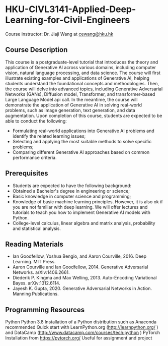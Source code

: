 # HKU-CIVL3141-Applied-Deep-Learning-for-Civil-Engineers
Course instructor: Dr. Jiaji Wang at cewang@hku.hk
## Course Description
This course is a postgraduate-level tutorial that introduces the theory and application of Generative AI across various domains, including computer vision, natural language processing, and data science. The course will first illustrate existing examples and applications of Generative AI, helping students understand the foundational concepts and methodologies. Then, the course will delve into advanced topics, including Generative Adversarial Networks (GANs), Diffusion model, Transformer, and transformer-based Large Language Model api call. In the meantime, the course will demonstrate the application of Generative AI in solving real-world problems, such as image generation, text generation, and data augmentation.
Upon completion of this course, students are expected to be able to conduct the following:
- Formulating real-world applications into Generative AI problems and identify the related learning issues;
- Selecting and applying the most suitable methods to solve specific problems;
- Comparing different Generative AI approaches based on common performance criteria.
## Prerequisites
- Students are expected to have the following background:
- Obtained a Bachelor's degree in engineering or science;
- Basic knowledge in computer science and programming;
- Knowledge of basic machine learning principles. However, it is also ok if you are not familiar with deep learning. We will offer lectures and tutorials to teach you how to implement Generative AI models with Python.
- College-level calculus, linear algebra and matrix analysis, probability and statistical analysis.

## Reading Materials
- Ian Goodfellow, Yoshua Bengio, and Aaron Courville, 2016. Deep Learning. MIT Press.
- Aaron Courville and Ian Goodfellow, 2014. Generative Adversarial Networks. arXiv:1406.2661.
- Diederik P. Kingma and Max Welling, 2013. Auto-Encoding Variational Bayes. arXiv:1312.6114.
- Jayesh K. Gupta, 2020. Generative Adversarial Networks in Action. Manning Publications.
## Programming Resources
Python
Python 3.8
Installation of a Python distribution such as Anaconda recommended
Quick start with LearnPython.org (<url id="cusrgfj1huinrmadcb2g" type="url" status="parsed" title="Learn Python - Free Interactive Python Tutorial" wc="1632">http://learnpython.org/</url> ) and DataCamp (<url id="cusrgfj1huinrmadcb30" type="url" status="parsed" title="Just a moment..." wc="159">http://www.datacamp.com/courses/tech:python</url> )
PyTorch
Installation from <url id="cusrgfj1huinrmadcb4g" type="url" status="parsed" title="PyTorch" wc="2468">https://pytorch.org/</url>
Useful for assignment and project